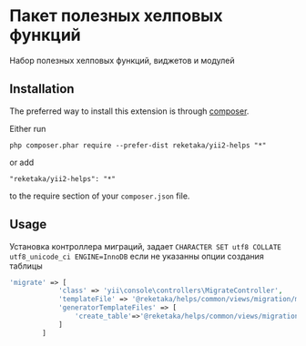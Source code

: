 Пакет полезных хелповых функций
===============================
Набор полезных хелповых функций, виджетов и модулей

Installation
------------

The preferred way to install this extension is through [composer](http://getcomposer.org/download/).

Either run

```
php composer.phar require --prefer-dist reketaka/yii2-helps "*"
```

or add

```
"reketaka/yii2-helps": "*"
```

to the require section of your `composer.json` file.


Usage
-----

Установка контроллера миграций, задает ```CHARACTER SET utf8 COLLATE utf8_unicode_ci ENGINE=InnoDB``` если не указанны опции создания таблицы

```php
'migrate' => [
            'class' => 'yii\console\controllers\MigrateController',
            'templateFile' => '@reketaka/helps/common/views/migration/migration.php',
            'generatorTemplateFiles' => [
                'create_table'=>'@reketaka/helps/common/views/migration/createTableMigration.php'
            ]
        ]
```